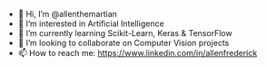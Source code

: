 - 👋 Hi, I’m @allenthemartian
- 👀 I’m interested in Artificial Intelligence
- 🌱 I’m currently learning Scikit-Learn, Keras & TensorFlow
- 💞️ I’m looking to collaborate on Computer Vision projects
- 📫 How to reach me: https://www.linkedin.com/in/allenfrederick

<!---
allenthemartian/allenthemartian is a ✨ special ✨ repository because its `README.md` (this file) appears on your GitHub profile.
You can click the Preview link to take a look at your changes.
--->

